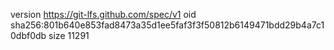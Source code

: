 version https://git-lfs.github.com/spec/v1
oid sha256:801b640e853fad8473a35d1ee5faf3f3f50812b6149471bdd29b4a7c10dbf0db
size 11291
